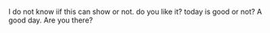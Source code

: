 I do not know iif this can show or not.
do you like it?
today is good or not?
A good day.
Are you there?
